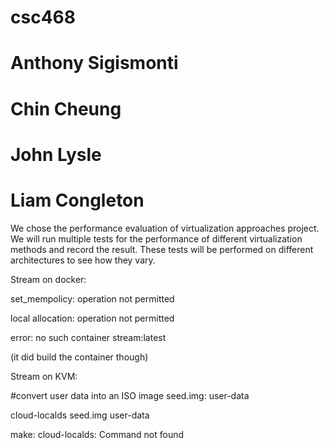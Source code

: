 # csc468
# Anthony Sigismonti
# Chin Cheung
# John Lysle
# Liam Congleton

We chose the performance evaluation of virtualization approaches project. We will run multiple tests for the performance of different virtualization methods and record the result. These tests will be performed on different architectures to see how they vary.



Stream on docker:

set_mempolicy: operation not permitted

local allocation: operation not permitted

error: no such container stream:latest

(it did build the container though)


Stream on KVM:

#convert user data into an ISO image
seed.img: user-data

   cloud-localds seed.img user-data

make: cloud-localds: Command not found
